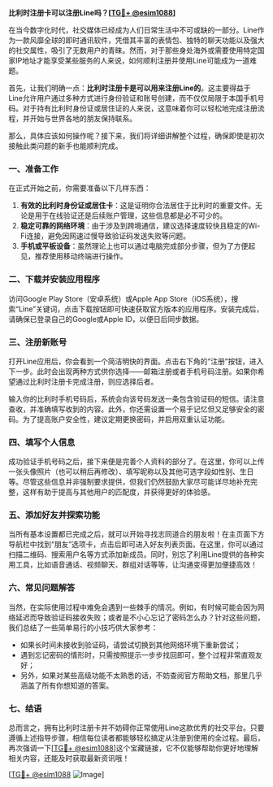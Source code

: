 **比利时注册卡可以注册Line吗？[[TG💪+ @esim1088](https://t.me/s/esim1088)]**

在当今数字化时代，社交媒体已经成为人们日常生活中不可或缺的一部分。Line作为一款风靡全球的即时通讯软件，凭借其丰富的表情包、独特的聊天功能以及强大的社交属性，吸引了无数用户的青睐。然而，对于那些身处海外或需要使用特定国家IP地址才能享受某些服务的人来说，如何顺利注册并使用Line可能成为一道难题。

首先，让我们明确一点：**比利时注册卡是可以用来注册Line的**。这主要得益于Line允许用户通过多种方式进行身份验证和账号创建，而不仅仅局限于本国手机号码。对于持有比利时身份证或居住证的人来说，这意味着你可以轻松地完成注册流程，并开始与世界各地的朋友保持联系。

那么，具体应该如何操作呢？接下来，我们将详细讲解整个过程，确保即使是初次接触此类问题的新手也能顺利完成。

### 一、准备工作

在正式开始之前，你需要准备以下几样东西：

1. **有效的比利时身份证或居住卡**：这是证明你合法居住于比利时的重要文件。无论是用于在线验证还是后续账户管理，这些信息都是必不可少的。
2. **稳定可靠的网络环境**：由于涉及到跨境通信，建议选择速度较快且稳定的Wi-Fi连接，避免因网速过慢导致验证码发送失败等问题。
3. **手机或平板设备**：虽然理论上也可以通过电脑完成部分步骤，但为了方便起见，推荐使用移动终端进行操作。

### 二、下载并安装应用程序

访问Google Play Store（安卓系统）或Apple App Store（iOS系统），搜索“Line”关键词，点击下载按钮即可快速获取官方版本的应用程序。安装完成后，请确保已登录自己的Google或Apple ID，以便日后同步数据。

### 三、注册新账号

打开Line应用后，你会看到一个简洁明快的界面。点击右下角的“注册”按钮，进入下一步。此时会出现两种方式供你选择——邮箱注册或者手机号码注册。如果你希望通过比利时注册卡完成注册，则应选择后者。

输入你的比利时手机号码后，系统会向该号码发送一条包含验证码的短信。请注意查收，并准确填写收到的内容。此外，你还需设置一个易于记忆但又足够安全的密码。为了提高账户安全性，建议定期更换密码，并启用双重认证功能。

### 四、填写个人信息

成功验证手机号码之后，接下来便是完善个人资料的部分了。在这里，你可以上传一张头像照片（也可以稍后再修改）、填写昵称以及其他可选字段如性别、生日等。尽管这些信息并非强制要求提供，但我们仍然鼓励大家尽可能详尽地补充完整，这样有助于提高与其他用户的匹配度，并获得更好的体验感。

### 五、添加好友并探索功能

当所有基本设置都已完成之后，就可以开始寻找志同道合的朋友啦！在主页面下方导航栏中找到“朋友”选项卡，点击后即可进入好友列表页面。在这里，你可以通过扫描二维码、搜索用户名等方式添加新成员。同时，别忘了利用Line提供的各种实用工具，比如语音通话、视频聊天、群组对话等等，让沟通变得更加便捷高效！

### 六、常见问题解答

当然，在实际使用过程中难免会遇到一些棘手的情况。例如，有时候可能会因为网络延迟而导致验证码接收失败；或者是不小心忘记了密码怎么办？针对这些问题，我们总结了一些简单易行的小技巧供大家参考：

- 如果长时间未接收到验证码，请尝试切换到其他网络环境下重新尝试；
- 遇到忘记密码的情形时，只需按照提示一步步找回即可，整个过程非常直观友好；
- 另外，如果对某些高级功能不太熟悉的话，不妨查阅官方帮助文档，那里几乎涵盖了所有你想知道的答案。

### 七、结语

总而言之，拥有比利时注册卡并不妨碍你正常使用Line这款优秀的社交平台。只要遵循上述指导步骤，相信每位读者都能够轻松搞定从注册到使用的全过程。最后，再次强调一下[[TG💪+ @esim1088](https://t.me/s/esim1088)]这个宝藏链接，它不仅能够帮助你更好地理解相关内容，还能及时获取最新资讯哦！

[[TG💪+ @esim1088](https://t.me/s/esim1088) ![Image](https://i.postimg.cc/4NQfJmqS/Snipaste-2025-05-13-00-14-12.png)]